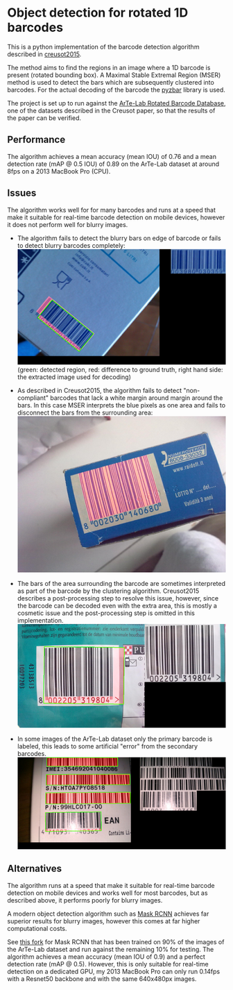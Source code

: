 # Object detection for rotated 1D barcodes

This is a python implementation of the barcode detection algorithm described in [creusot2015](http://www.clementcreusot.com/publications/papers/creusot2015-WACV.pdf).

The method aims to find the regions in an image where a 1D barcode is present (rotated bounding box). A Maximal Stable Extremal Region (MSER) method is used to detect the bars which are subsequently clustered into 
barcodes. For the actual decoding of the barcode the [pyzbar](https://github.com/NaturalHistoryMuseum/pyzbar/) library is used.

The project is set up to run against the [ArTe-Lab Rotated Barcode Database](http://artelab.dista.uninsubria.it/downloads/datasets/barcode/hough_barcode_1d/hough_barcode_1d.html), one of the datasets described in the Creusot paper, so that the results of the paper can be verified.

## Performance

The algorithm achieves a mean accuracy (mean IOU) of 0.76 and a mean detection rate (mAP @ 0.5 IOU) of 0.89 on the ArTe-Lab dataset at around 8fps on a 2013 MacBook Pro (CPU).


## Issues
The algorithm works well for for many barcodes and runs at a speed that make it suitable for real-time barcode detection on mobile devices, however it does not perform well for blurry images.

* The algorithm fails to detect the blurry bars on edge of barcode or fails to detect blurry barcodes completely: 
![](./assets/IMAG0529.png)
(green: detected region, red: difference to ground truth, right hand side: the extracted image used for decoding)

* As described in Creusot2015, the algorithm fails to detect "non-compliant" barcodes that lack a white margin around margin around the bars. In this case MSER interprets the blue pixels as one area and fails to disconnect the bars from the surrounding area:
![](./assets/05102009168.png)

* The bars of the area surrounding the barcode are sometimes interpreted as part of the barcode by the clustering algorithm. Creusot2015 describes a post-processing step to resolve this issue, however, since the barcode can be decoded even with the extra area, this is mostly a cosmetic issue and the post-processing step is omitted in this implementation. 
![](./assets/05102009183.png)

* In some images of the ArTe-Lab dataset only the primary barcode is labeled, this leads to some artificial "error" from the secondary barcodes. 
![](./assets/IMAG0499.png)

## Alternatives
The algorithm runs at a speed that make it suitable for real-time barcode detection on mobile devices and works well for most barcodes, but as described above, it performs poorly for blurry images.

A modern object detection algorithm such as [Mask RCNN](https://github.com/matterport/Mask_RCNN) achieves far superior results for blurry images, however this comes at far higher computational costs.

See [this fork](https://github.com/koljascasino/Mask_RCNN) for Mask RCNN that has been trained on 90% of the images of the ArTe-Lab dataset and run against the remaining 10% for testing. The algorithm achieves a mean accuracy (mean IOU of 0.9) and a perfect detection rate (mAP @ 0.5). However, this is only suitable for real-time detection on a dedicated GPU, my 2013 MacBook Pro can only run 0.14fps with a Resnet50 backbone and with the same 640x480px images.     

